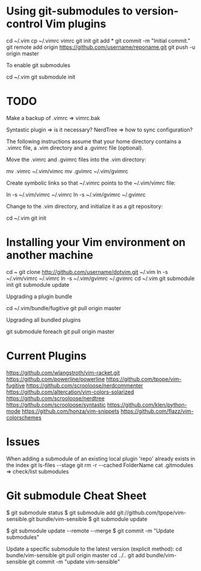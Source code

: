 Using git-submodules to version-control Vim plugins
====================================================

cd ~/.vim
cp ~/.vimrc vimrc
git init
git add *
git commit -m "Initial commit."
git remote add origin https://github.com/username/reponame.git
git push -u origin master

To enable git submodules

cd ~/.vim
git submodule init


TODO
=======
Make a backup of .vimrc => vimrc.bak

Syntastic plugin => is it necessary?
NerdTree => how to sync configuration?


The following instructions assume that your home directory contains a .vimrc file, a .vim directory and a .gvimrc file (optional).

Move the .vimrc and .gvimrc files into the .vim directory:

mv .vimrc ~/.vim/vimrc
mv .gvimrc ~/.vim/gvimrc

Create symbolic links so that ~/.vimrc points to the ~/.vim/vimrc file:

ln -s ~/.vim/vimrc ~/.vimrc
ln -s ~/.vim/gvimrc ~/.gvimrc

Change to the .vim directory, and initialize it as a git repository:

cd ~/.vim
git init



Installing your Vim environment on another machine
==================================================

cd ~
git clone http://github.com/username/dotvim.git ~/.vim
ln -s ~/.vim/vimrc ~/.vimrc
ln -s ~/.vim/gvimrc ~/.gvimrc
cd ~/.vim
git submodule init
git submodule update


Upgrading a plugin bundle

cd ~/.vim/bundle/fugitive
git pull origin master

Upgrading all bundled plugins

git submodule foreach git pull origin master



Current Plugins
==================================================
https://github.com/wlangstroth/vim-racket.git
https://github.com/powerline/powerline
https://github.com/tpope/vim-fugitive
https://github.com/scrooloose/nerdcommenter
https://github.com/altercation/vim-colors-solarized
https://github.com/scrooloose/nerdtree
https://github.com/scrooloose/syntastic
https://github.com/klen/python-mode
https://github.com/honza/vim-snippets
https://github.com/flazz/vim-colorschemes


Issues
==========
When adding a submodule of an existing local plugin
'repo' already exists in the index
git ls-files --stage
git rm -r --cached FolderName
cat .gitmodules => check/list submodules

Git submodule Cheat Sheet
==============================

$ git submodule status
$ git submodule add git://github.com/tpope/vim-sensible.git bundle/vim-sensible
$ git submodule update

$ git submodule update --remote --merge
$ git commit -m "Update submodules"

Update a specific submodule to the latest version (explicit method):
  cd bundle/vim-sensible
  git pull origin master
  cd ../..
  git add bundle/vim-sensible
  git commit -m "update vim-sensible"



